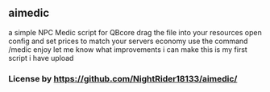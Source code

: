 ## aimedic
a simple NPC Medic script for QBcore drag the file into your resources open config and set prices to match your servers economy use the command /medic enjoy let me know what improvements i can make this is my first script i have upload

### License by https://github.com/NightRider18133/aimedic/